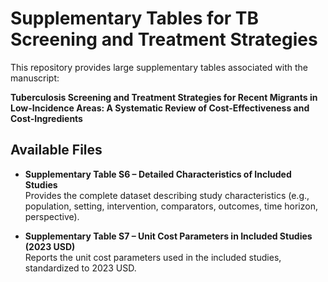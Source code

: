 # Supplementary Tables for TB Screening and Treatment Strategies  

This repository provides large supplementary tables associated with the manuscript:  

**Tuberculosis Screening and Treatment Strategies for Recent Migrants in Low-Incidence Areas: A Systematic Review of Cost-Effectiveness and Cost-Ingredients**  

## Available Files  

- **Supplementary Table S6 – Detailed Characteristics of Included Studies**  
  Provides the complete dataset describing study characteristics (e.g., population, setting, intervention, comparators, outcomes, time horizon, perspective).  

- **Supplementary Table S7 – Unit Cost Parameters in Included Studies (2023 USD)**  
  Reports the unit cost parameters used in the included studies, standardized to 2023 USD.
